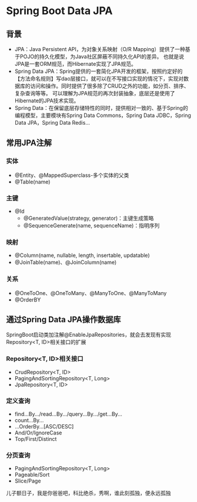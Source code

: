 # Spring Boot Data JPA

## 背景
* JPA：Java Persistent API，为对象关系映射（O/R Mapping）提供了一种基于POJO的持久化模型，为Java社区屏蔽不同持久化API的差异。
  也就是说JPA是一套ORM规范，而Hibernate实现了JPA规范。
* Spring Data JPA：Spring提供的一套简化JPA开发的框架，按照约定好的【方法命名规则】写dao层接口，就可以在不写接口实现的情况下，实现对数据库的访问和操作。同时提供了很多除了CRUD之外的功能，如分页、排序、复杂查询等等。
可以理解为JPA规范的再次封装抽象，底层还是使用了Hibernate的JPA技术实现。
* Spring Data：在保留底层存储特性的同时，提供相对一致的、基于Spring的编程模型，主要模块有Spring Data Commons，Spring Data JDBC，Spring Data JPA，Spring Data Redis...

## 常用JPA注解
### 实体
* @Entity、@MappedSuperclass-多个实体的父类
* @Table(name)
### 主键
* @Id
  * @GeneratedValue(strategy, generator)：主键生成策略
  * @SequenceGenerate(name, sequenceName)：指明序列
### 映射
* @Column(name, nullable, length, insertable, updatable)
* @JoinTable(name)、@JoinColumn(name)
### 关系
* @OneToOne、@OneToMany、@ManyToOne、@ManyToMany
* @OrderBY

## 通过Spring Data JPA操作数据库
SpringBoot启动类加注解@EnableJpaRepositories，就会去发现有实现Repository<T, ID>相关接口的扩展

### Repository<T, ID>相关接口
* CrudRepository<T, ID>
* PagingAndSortingRepository<T, Long>
* JpaRepository<T, ID>

### 定义查询
* find...By.../read...By.../query...By.../get...By...
* count...By...
* ...OrderBy...[ASC/DESC]
* And/Or/IgnoreCase
* Top/First/Distinct

### 分页查询
* PagingAndSortingRepository<T, Long>
* Pageable/Sort
* Slice<T>/Page<T>


儿子额日子，我是你爸爸吧，科比绝杀，秀啊，谁此刻孤独，便永远孤独